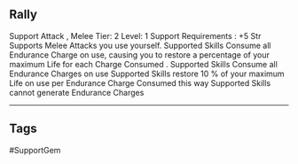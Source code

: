 ## Rally
Support
Attack , Melee
Tier: 2
Level: 1
Support Requirements : +5 Str
Supports Melee Attacks you use yourself. Supported Skills Consume all Endurance Charge on use, causing you to restore a percentage of your maximum Life for each Charge Consumed .
Supported Skills Consume all Endurance Charges on use Supported Skills restore 10 % of your maximum Life on use per Endurance Charge Consumed this way
Supported Skills cannot generate Endurance Charges

---
## Tags
#SupportGem

